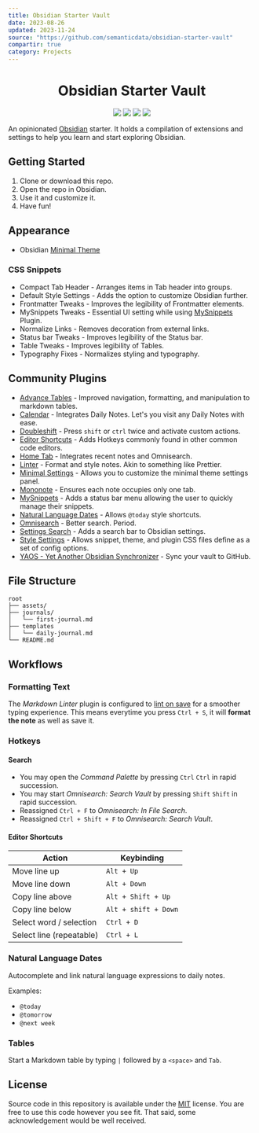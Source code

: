 ```yaml
---
title: Obsidian Starter Vault
date: 2023-08-26
updated: 2023-11-24
source: "https://github.com/semanticdata/obsidian-starter-vault"
compartir: true
category: Projects
---
```


<h1 align=center>Obsidian Starter Vault</h1>

<p align="center">
	<img src="https://img.shields.io/github/languages/code-size/semanticdata/obsidian-test-vault" />
	<img src="https://img.shields.io/github/repo-size/semanticdata/obsidian-test-vault" />
	<img src="https://img.shields.io/github/commit-activity/t/semanticdata/obsidian-test-vault" />
	<img src="https://img.shields.io/github/last-commit/semanticdata/obsidian-test-vault" />
</p>

An opinionated [Obsidian](https://obsidian.md/) starter. It holds a compilation of extensions and settings to help you learn and start exploring Obsidian.

## Getting Started

1. Clone or download this repo.
2. Open the repo in Obsidian.
3. Use it and customize it.
4. Have fun!

## Appearance

* Obsidian [Minimal Theme](https://github.com/kepano/obsidian-minimal)

### CSS Snippets

* Compact Tab Header - Arranges items in Tab header into groups.
* Default Style Settings - Adds the option to customize Obsidian further.
* Frontmatter Tweaks - Improves the legibility of Frontmatter elements.
* MySnippets Tweaks - Essential UI setting while using [MySnippets](https://github.com/chetachiezikeuzor/MySnippets-Plugin) Plugin.
* Normalize Links - Removes decoration from external links.
* Status bar Tweaks - Improves legibility of the Status bar.
* Table Tweaks - Improves legibility of Tables.
* Typography Fixes - Normalizes styling and typography.

## Community Plugins

* [Advance Tables](https://github.com/tgrosinger/advanced-tables-obsidian) - Improved navigation, formatting, and manipulation to markdown tables.
* [Calendar](https://github.com/liamcain/obsidian-calendar-plugin) - Integrates Daily Notes. Let's you visit any Daily Notes with ease.
* [Doubleshift](https://github.com/Qwyntex/doubleshift) - Press `shift` or `ctrl` twice and activate custom actions.
* [Editor Shortcuts](https://github.com/timhor/obsidian-editor-shortcuts) - Adds Hotkeys commonly found in other common code editors.
* [Home Tab](https://github.com/olrenso/obsidian-home-tab) - Integrates recent notes and Omnisearch.
* [Linter](https://github.com/platers/obsidian-linter) - Format and style notes. Akin to something like Prettier.
* [Minimal Settings](https://github.com/kepano/obsidian-minimal-settings) - Allows you to customize the minimal theme settings panel.
* [Mononote](https://github.com/czottmann/obsidian-mononote) - Ensures each note occupies only one tab.
* [MySnippets](https://github.com/chetachiezikeuzor/MySnippets-Plugin) - Adds a status bar menu allowing the user to quickly manage their snippets.
* [Natural Language Dates](https://github.com/argenos/nldates-obsidian) - Allows `@today` style shortcuts.
* [Omnisearch](https://github.com/scambier/obsidian-omnisearch) - Better search. Period.
* [Settings Search](https://github.com/javalent/settings-search) - Adds a search bar to Obsidian settings.
* [Style Settings](https://github.com/mgmeyers/obsidian-style-settings) - Allows snippet, theme, and plugin CSS files define as a set of config options.
* [YAOS - Yet Another Obsidian Synchronizer](https://github.com/mahyarmirrashed/yaos) - Sync your vault to GitHub.

## File Structure

```
root
├── assets/
├── journals/
│   └── first-journal.md
├── templates
│   └── daily-journal.md
└── README.md
```

## Workflows

### Formatting Text

The _Markdown Linter_ plugin is configured to <ins>lint on save</ins> for a smoother typing experience. This means everytime you press `Ctrl + S`, it will **format the note** as well as save it.

### Hotkeys

#### Search

* You may open the _Command Palette_ by pressing `Ctrl` `Ctrl` in rapid succession.
* You may start _Omnisearch: Search Vault_ by pressing `Shift` `Shift` in rapid succession.
* Reassigned `Ctrl + F` to _Omnisearch: In File Search_.
* Reassigned `Ctrl + Shift + F` to _Omnisearch: Search Vault_.

#### Editor Shortcuts

| Action                   | Keybinding           |
| ------------------------ | -------------------- |
| Move line up             | `Alt + Up`           |
| Move line down           | `Alt + Down`         |
| Copy line above          | `Alt + Shift + Up`   |
| Copy line below          | `Alt + shift + Down` |
| Select word / selection  | `Ctrl + D`           |
| Select line (repeatable) | `Ctrl + L`           |

### Natural Language Dates

Autocomplete and link natural language expressions to daily notes.

Examples:
* `@today`
* `@tomorrow`
* `@next week`

### Tables

Start a Markdown table by typing `|` followed by a `<space>` and `Tab`.

## License

Source code in this repository is available under the [MIT](LICENSE) license. You are free to use this code however you see fit. That said, some acknowledgement would be well received.
